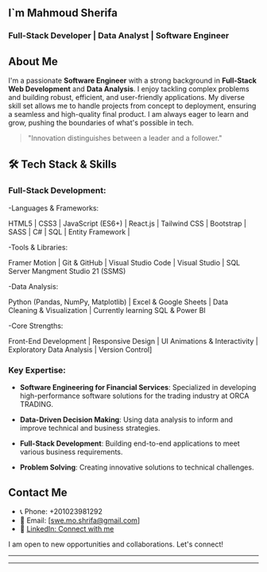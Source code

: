 
## I`m Mahmoud Sherifa

### Full-Stack Developer | Data Analyst | Software Engineer

## About Me

I'm a passionate **Software Engineer** with a strong background in **Full-Stack Web Development** and **Data Analysis**. I enjoy tackling complex problems and building robust, efficient, and user-friendly applications. My diverse skill set allows me to handle projects from concept to deployment, ensuring a seamless and high-quality final product. I am always eager to learn and grow, pushing the boundaries of what's possible in tech.

> "Innovation distinguishes between a leader and a follower."

## 🛠 Tech Stack & Skills

### Full-Stack Development:

-Languages & Frameworks:

HTML5 | CSS3 | JavaScript (ES6+) | React.js | Tailwind CSS | Bootstrap | SASS | C# | SQL | Entity Framework | 

-Tools & Libraries:

Framer Motion | Git & GitHub | Visual Studio Code | Visual Studio | SQL Server Mangment Studio 21 (SSMS) 

-Data Analysis:

Python (Pandas, NumPy, Matplotlib) | Excel & Google Sheets | Data Cleaning & Visualization | Currently learning SQL & Power BI

-Core Strengths:

Front-End Development | Responsive Design | UI Animations & Interactivity | Exploratory Data Analysis | Version Control]

### Key Expertise:

-   **Software Engineering for Financial Services**: Specialized in developing high-performance software solutions for the trading industry at ORCA TRADING.
  
-   **Data-Driven Decision Making**: Using data analysis to inform and improve technical and business strategies.
   
-   **Full-Stack Development**: Building end-to-end applications to meet various business requirements.
   
-   **Problem Solving**: Creating innovative solutions to technical challenges.

## Contact Me

  - 📞 Phone: +201023981292
  - 📧 Email: [swe.mo.shrifa@gmail.com]
  - 🔗 [LinkedIn: Connect with me](www.linkedin.com/in/mahmoud-shrifa)

I am open to new opportunities and collaborations. Let's connect\!

-----

-----

